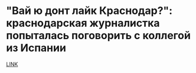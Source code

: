 # "Вай ю донт лайк Краснодар?": краснодарская журналистка попыталась поговорить с коллегой из Испании



[LINK](https://varlamov.ru/2959866.html)